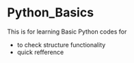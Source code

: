 # Python_Basics
This is for learning Basic Python codes for
* to check structure functionality
* quick refference

